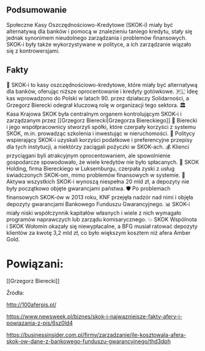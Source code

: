 ## Podsumowanie
Społeczne Kasy Oszczędnościowo-Kredytowe (SKOK-i) miały być alternatywą dla banków i pomocą w znalezieniu taniego kredytu, stały się jednak synonimem nieudolnego zarządzania i problemów finansowych. SKOK-i były także wykorzystywane w polityce, a ich zarządzanie wiązało się z kontrowersjami.

## Fakty
🏦 SKOK-i to kasy oszczędnościowo-kredytowe, które miały być alternatywą dla banków, oferując niższe oprocentowanie i kredyty gotówkowe.
🇵🇱 Ideę kas wprowadzono do Polski w latach 90. przez działaczy Solidarności, a Grzegorz Bierecki odegrał kluczową rolę w organizacji tego sektora.
🏛️ Kasa Krajowa SKOK była centralnym organem kontrolującym SKOK-i i zarządzanym przez 
[[Grzegorz Bierecki|Grzegorza Biereckiego]]
💼 Bierecki i jego współpracownicy stworzyli spółki, które czerpały korzyści z systemu SKOK, m.in. prowadząc szkolenia i inwestując w nieruchomości.
📜 Politycy wspierający SKOK-i uzyskali korzyści podatkowe i preferencyjne przepisy dla tych instytucji, a niektórzy zaciągali pożyczki w SKOK-ach.
💰 Klienci przyciągani byli atrakcyjnym oprocentowaniem, ale spowolnienie gospodarcze spowodowało, że wiele kredytów nie było spłacanych.
🏦 SKOK Holding, firma Biereckiego w Luksemburgu, czerpała zyski z usług świadczonych SKOK-om, mimo problemów finansowych w systemie.
💸 Aktywa wszystkich SKOK-i wynoszą niespełna 20 mld zł, a depozyty nie były początkowo objęte gwarancjami państwa.
🛡️ Po problemach finansowych SKOK-ów w 2013 roku, KNF przejęła nadzór nad nimi i objęła depozyty gwarancjami Bankowego Funduszu Gwarancyjnego.
📊 SKOK-i miały niski współczynnik kapitałów własnych i wiele z nich wymagało programów naprawczych lub zarządu komisarycznego.
💥 SKOK Wspólnota i SKOK Wołomin okazały się niewypłacalne, a BFG musiał ratować depozyty klientów za kwotę 3,2 mld zł, co było większym kosztem niż afera Amber Gold.

# Powiązani:
[[Grzegorz Bierecki]]


Źródła:

http://100aferpis.pl/

https://www.newsweek.pl/biznes/skok-i-najwazniejsze-fakty-afery-i-powiazania-z-pis/6sz0ld4

https://businessinsider.com.pl/firmy/zarzadzanie/ile-kosztowala-afera-skok-ow-dane-z-bankowego-funduszu-gwarancyjnego/thd3dph